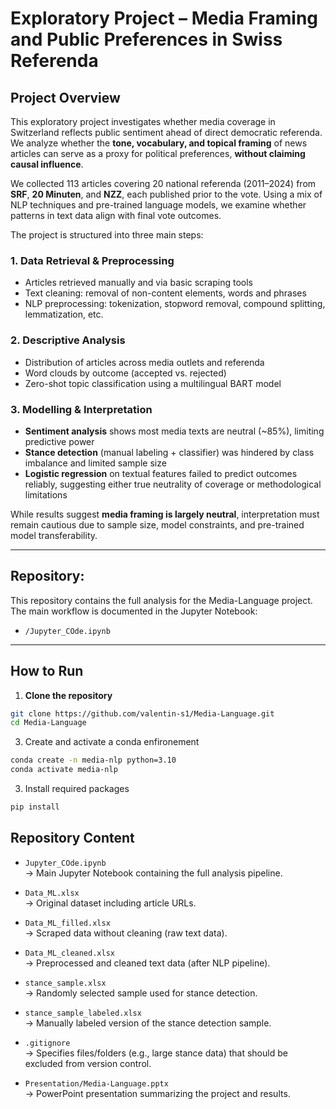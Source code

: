 # Exploratory Project – Media Framing and Public Preferences in Swiss Referenda

## Project Overview

This exploratory project investigates whether media coverage in Switzerland reflects public sentiment ahead of direct democratic referenda. We analyze whether the **tone, vocabulary, and topical framing** of news articles can serve as a proxy for political preferences, **without claiming causal influence**.

We collected 113 articles covering 20 national referenda (2011–2024) from **SRF**, **20 Minuten**, and **NZZ**, each published prior to the vote. Using a mix of NLP techniques and pre-trained language models, we examine whether patterns in text data align with final vote outcomes.

The project is structured into three main steps:

### 1. Data Retrieval & Preprocessing
- Articles retrieved manually and via basic scraping tools
- Text cleaning: removal of non-content elements, words and phrases
- NLP preprocessing: tokenization, stopword removal, compound splitting, lemmatization, etc.

### 2. Descriptive Analysis
- Distribution of articles across media outlets and referenda
- Word clouds by outcome (accepted vs. rejected)
- Zero-shot topic classification using a multilingual BART model

### 3. Modelling & Interpretation
- **Sentiment analysis** shows most media texts are neutral (~85%), limiting predictive power
- **Stance detection** (manual labeling + classifier) was hindered by class imbalance and limited sample size
- **Logistic regression** on textual features failed to predict outcomes reliably, suggesting either true neutrality of coverage or methodological limitations

While results suggest **media framing is largely neutral**, interpretation must remain cautious due to sample size, model constraints, and pre-trained model transferability.

---

## Repository:

This repository contains the full analysis for the Media-Language project. The main workflow is documented in the Jupyter Notebook:

- `/Jupyter_COde.ipynb`

---

## How to Run

1. **Clone the repository**  
```bash
git clone https://github.com/valentin-s1/Media-Language.git
cd Media-Language
```

3. Create and activate a conda enfironement
```bash
conda create -n media-nlp python=3.10
conda activate media-nlp
```
3. Install required packages
```bash
pip install 
```

## Repository Content
- `Jupyter_COde.ipynb`  
  → Main Jupyter Notebook containing the full analysis pipeline.

- `Data_ML.xlsx`  
  → Original dataset including article URLs.

- `Data_ML_filled.xlsx`  
  → Scraped data without cleaning (raw text data).

- `Data_ML_cleaned.xlsx`  
  → Preprocessed and cleaned text data (after NLP pipeline).

- `stance_sample.xlsx`  
  → Randomly selected sample used for stance detection.

- `stance_sample_labeled.xlsx`  
  → Manually labeled version of the stance detection sample.

- `.gitignore`  
  → Specifies files/folders (e.g., large stance data) that should be excluded from version control.

- `Presentation/Media-Language.pptx`  
  → PowerPoint presentation summarizing the project and results.

